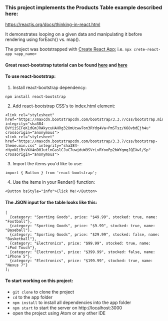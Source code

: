 
### This project implements the Products Table example described here:
https://reactjs.org/docs/thinking-in-react.html

It demonstrates looping on a given data and manipulating it before rendering using forEach() vs. map().

The project was bootstrapped with [Create React App](https://github.com/facebook/create-react-app); i.e. `npx crete-react-app <app_name>`

#### Great react-bootstrap tutorial can be found [here](https://react-bootstrap.github.io/getting-started/introduction/) and [here](https://www.w3schools.com/bootstrap/default.asp)

#### To use react-bootstrap:
1. Install react-bootstrap dependency:
  ```
  npm install react-bootstrap
  ```
2. Add react-bootstrap CSS's to index.html <head> element:
  ```
  <link rel="stylesheet" href="https://maxcdn.bootstrapcdn.com/bootstrap/3.3.7/css/bootstrap.min.css" integrity="sha384-BVYiiSIFeK1dGmJRAkycuHAHRg32OmUcww7on3RYdg4Va+PmSTsz/K68vbdEjh4u" crossorigin="anonymous">
  <link rel="stylesheet" href="https://maxcdn.bootstrapcdn.com/bootstrap/3.3.7/css/bootstrap-theme.min.css" integrity="sha384-rHyoN1iRsVXV4nD0JutlnGaslCJuC7uwjduW9SVrLvRYooPp2bWYgmgJQIXwl/Sp" crossorigin="anonymous">
  ```  
3. Import the items you'd like to use:
  ```
  import { Button } from 'react-bootstrap';
  ```
4. Use the items in your Render() function:
  ```
  <Button bsStyle="info">Click Me!</Button>
  ```
#### The JSON input for the table looks like this:
```
[
  {category: "Sporting Goods", price: "$49.99", stocked: true, name: "Football"},
  {category: "Sporting Goods", price: "$9.99", stocked: true, name: "Baseball"},
  {category: "Sporting Goods", price: "$29.99", stocked: false, name: "Basketball"},
  {category: "Electronics", price: "$99.99", stocked: true, name: "iPod Touch"},
  {category: "Electronics", price: "$399.99", stocked: false, name: "iPhone 5"},
  {category: "Electronics", price: "$199.99", stocked: true, name: "Nexus 7"}
];
```

#### To start working on this project:
- `git clone` to clone the project
- `cd` to the app folder
- `npm install` to install all dependencies into the app folder
- `npm start` to start the server on http://localhost:3000
- open the project using Atom or any other IDE
